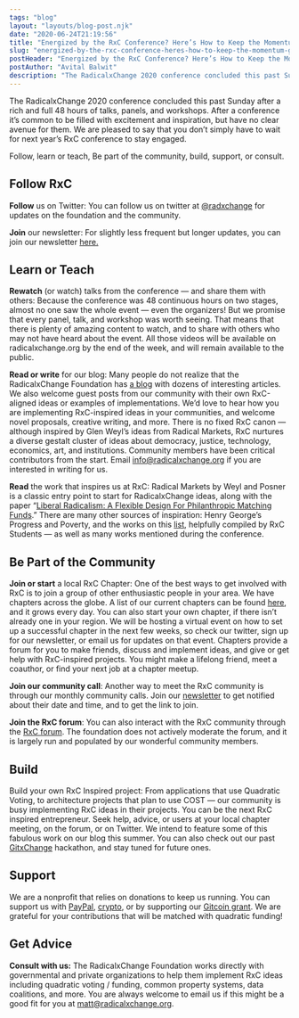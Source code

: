 ```yaml
---
tags: "blog"
layout: "layouts/blog-post.njk"
date: "2020-06-24T21:19:56"
title: "Energized by the RxC Conference? Here’s How to Keep the Momentum Going"
slug: "energized-by-the-rxc-conference-heres-how-to-keep-the-momentum-going"
postHeader: "Energized by the RxC Conference? Here’s How to Keep the Momentum Going"
postAuthor: "Avital Balwit"
description: "The RadicalxChange 2020 conference concluded this past Sunday after a rich and full 48 hours of talks, panels, and workshops. After a conference it’s common to be filled with excitement and inspiration, but have no clear avenue for them. We are pleased to say that you don’t simply have to wait for next year’s RxC conference to stay engaged."
---
```


The RadicalxChange 2020 conference concluded this past Sunday after a rich and full 48 hours of talks, panels, and workshops. After a conference it’s common to be filled with excitement and inspiration, but have no clear avenue for them. We are pleased to say that you don’t simply have to wait for next year’s RxC conference to stay engaged.

Follow, learn or teach, Be part of the community, build, support, or consult.

## Follow RxC

**Follow** us on Twitter: You can follow us on twitter at [@radxchange](https://twitter.com/RadxChange) for updates on the foundation and the community.

**Join** our newsletter: For slightly less frequent but longer updates, you can join our newsletter [here.](/newsletter)

## Learn or Teach

**Rewatch** (or watch) talks from the conference — and share them with others: Because the conference was 48 continuous hours on two stages, almost no one saw the whole event — even the organizers! But we promise that every panel, talk, and workshop was worth seeing. That means that there is plenty of amazing content to watch, and to share with others who may not have heard about the event. All those videos will be available on radicalxchange.org by the end of the week, and will remain available to the public.

**Read or write** for our blog: Many people do not realize that the RadicalxChange Foundation has [a blog](/blog) with dozens of interesting articles. We also welcome guest posts from our community with their own RxC-aligned ideas or examples of implementations. We’d love to hear how you are implementing RxC-inspired ideas in your communities, and welcome novel proposals, creative writing, and more. There is no fixed RxC canon — although inspired by Glen Weyl’s ideas from Radical Markets, RxC nurtures a diverse gestalt cluster of ideas about democracy, justice, technology, economics, art, and institutions. Community members have been critical contributors from the start. Email [info@radicalxchange.org](mailto:info@radicalxchange.org) if you are interested in writing for us.

**Read** the work that inspires us at RxC: Radical Markets by Weyl and Posner is a classic entry point to start for RadicalxChange ideas, along with the paper “[Liberal Radicalism: A Flexible Design For Philanthropic Matching Funds](https://papers.ssrn.com/sol3/papers.cfm?abstract_id=3243656).” There are many other sources of inspiration: Henry George’s Progress and Poverty, and the works on this [list](/resources/), helpfully compiled by RxC Students — as well as many works mentioned during the conference.

## Be Part of the Community 

**Join or start** a local RxC Chapter: One of the best ways to get involved with RxC is to join a group of other enthusiastic people in your area. We have chapters across the globe. A list of our current chapters can be found [here](/chapters/), and it grows every day. You can also start your own chapter, if there isn’t already one in your region. We will be hosting a virtual event on how to set up a successful chapter in the next few weeks, so check our twitter, sign up for our newsletter, or email us for updates on that event. Chapters provide a forum for you to make friends, discuss and implement ideas, and give or get help with RxC-inspired projects. You might make a lifelong friend, meet a coauthor, or find your next job at a chapter meetup.

**Join our community call**: Another way to meet the RxC community is through our monthly community calls. Join our [newsletter](/newsletter) to get notified about their date and time, and to get the link to join.

**Join the RxC forum**: You can also interact with the RxC community through the [RxC forum](https://forum.radicalxchange.org/). The foundation does not actively moderate the forum, and it is largely run and populated by our wonderful community members.

## Build 

Build your own RxC Inspired project: From applications that use Quadratic Voting, to architecture projects that plan to use COST — our community is busy implementing RxC ideas in their projects. You can be the next RxC inspired entrepreneur. Seek help, advice, or users at your local chapter meeting, on the forum, or on Twitter. We intend to feature some of this fabulous work on our blog this summer. You can also check out our past [GitxChange](https://gitcoin.co/hackathon/GitxChange/onboard) hackathon, and stay tuned for future ones.

## Support

We are a nonprofit that relies on donations to keep us running. You can support us with [PayPal](https://www.paypal.com/donate/?token=SXoczkzexrl2mLIOlhnD42IQiBzlJSlqK1mT4pmhyFE1rU_J23rKRnC3F3o3ntBPPhZ6Um&country.x=US&locale.x=US), [crypto](https://commerce.coinbase.com/checkout/a68957cd-9253-4b60-ac6a-2b0d3f472647), or by supporting our [Gitcoin grant](https://gitcoin.co/grants/63/radicalxchange). We are grateful for your contributions that will be matched with quadratic funding!

## Get Advice 

**Consult with us:** The RadicalxChange Foundation works directly with governmental and private organizations to help them implement RxC ideas including quadratic voting / funding, common property systems, data coalitions, and more. You are always welcome to email us if this might be a good fit for you at [matt@radicalxchange.org](mailto:matt@radicalxchange.org).
